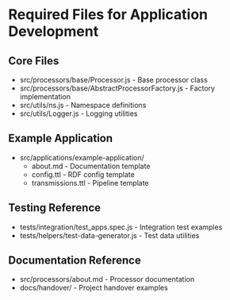 # Required Files for Application Development

## Core Files
- src/processors/base/Processor.js - Base processor class
- src/processors/base/AbstractProcessorFactory.js - Factory implementation 
- src/utils/ns.js - Namespace definitions
- src/utils/Logger.js - Logging utilities

## Example Application
- src/applications/example-application/
  - about.md - Documentation template
  - config.ttl - RDF config template
  - transmissions.ttl - Pipeline template

## Testing Reference 
- tests/integration/test_apps.spec.js - Integration test examples
- tests/helpers/test-data-generator.js - Test data utilities

## Documentation Reference
- src/processors/about.md - Processor documentation
- docs/handover/ - Project handover examples